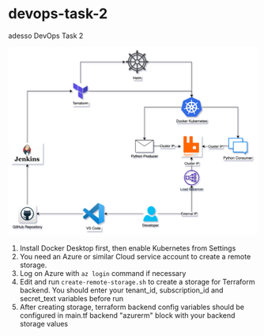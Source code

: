 # devops-task-2
adesso DevOps Task 2

![alt text](devops-task-2-diagram.png)

1. Install Docker Desktop first, then enable Kubernetes from Settings
2. You need an Azure or similar Cloud service account to create a remote storage.
3. Log on Azure with ```az login``` command if necessary
4. Edit and run ```create-remote-storage.sh``` to create a storage for Terraform backend. You should enter your tenant_id, subscription_id and secret_text variables before run
5. After creating storage, terraform backend config variables should be configured in main.tf backend "azurerm" block with your backend storage values